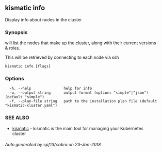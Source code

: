 ## kismatic info

Display info about nodes in the cluster

### Synopsis


will list the nodes that make up the cluster, along with their current versions & roles.

This will be retrieved by connecting to each node via ssh

```
kismatic info [flags]
```

### Options

```
  -h, --help               help for info
  -o, --output string      output format (options "simple"|"json") (default "simple")
  -f, --plan-file string   path to the installation plan file (default "kismatic-cluster.yaml")
```

### SEE ALSO
* [kismatic](kismatic.md)	 - kismatic is the main tool for managing your Kubernetes cluster

###### Auto generated by spf13/cobra on 23-Jan-2018
